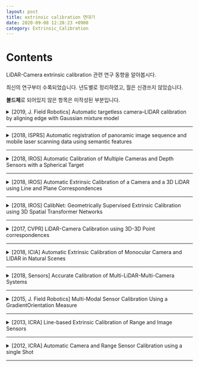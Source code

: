 ```yaml
---
layout: post
title: extrinsic calibration 연대기
date: 2020-09-08 12:28:23 +0900
category: Extrinsic_Calibration
---
```

# Contents

LiDAR-Camera extrinsic calibration 관련 연구 동향을 알아봅시다.

최신의 연구부터 수록되었습니다. 년도별로 정리하였고, 월은 신경쓰지 않았습니다.

**볼드체**로 되어있지 않은 항목은 미작성된 부분입니다.

<details>
<summary>[2019, J. Field Robotics] Automatic targetless camera–LIDAR calibration by aligning edge with Gaussian mixture model</summary>
<div markdown="1">


</div>
</details>

---

<details>
<summary>[2018, ISPRS] Automatic registration of panoramic image sequence and mobile laser scanning data using semantic features</summary>
<div markdown="1">


</div>
</details>

---

<details>
<summary>[2018, IROS] Automatic Calibration of Multiple Cameras and Depth Sensors with a Spherical Target</summary>
<div markdown="1">



</div>
</details>

---

<details>
<summary>[2018, IROS] Automatic Extrinsic Calibration of a Camera and a 3D LiDAR using Line and Plane Correspondences</summary>
<div markdown="1">


</div>
</details>

---

<details>
<summary>[2018, IROS] CalibNet: Geometrically Supervised Extrinsic Calibration using 3D Spatial Transformer Networks</summary>
<div markdown="1">


</div>
</details>

---

<details>
<summary>[2017, CVPR] LiDAR-Camera Calibration using 3D-3D Point correspondences</summary>
<div markdown="1">


</div>
</details>

---

<details>
<summary>[2018, ICIA] Automatic Extrinsic Calibration of Monocular Camera and LIDAR in Natural Scenes</summary>
<div markdown="1">


</div>
</details>

---

<details>
<summary>[2018, Sensors] Accurate Calibration of Multi-LiDAR-Multi-Camera Systems</summary>
<div markdown="1">


</div>
</details>

---

<details>
<summary>[2015, J. Field Robotics] Multi-Modal Sensor Calibration Using a GradientOrientation Measure</summary>
<div markdown="1">


</div>
</details>

---

<details>
<summary>[2013, ICRA] Line-based Extrinsic Calibration of Range and Image Sensors</summary>
<div markdown="1">


</div>
</details>

---

<details>
<summary>[2012, ICRA] Automatic Camera and Range Sensor Calibration using a single Shot</summary>
<div markdown="1">


</div>
</details>

---
